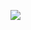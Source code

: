 ![](https://skillicons.dev/icons?i=androidstudio,idea,kotlin,py,css,html,js,github,git,linux,maven,java,mysql,sqlite,mariadb,spring,react)
